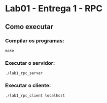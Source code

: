 # Lab01 - Entrega 1 - RPC

## Como executar

### Compilar os programas:

```
make
```

### Executar o servidor:

```
./lab1_rpc_server
```

### Executar o cliente:

```
./lab1_rpc_client localhost
```

